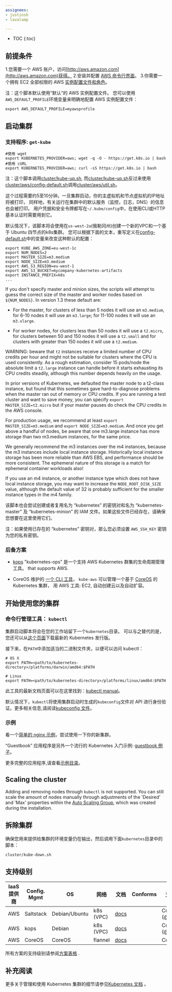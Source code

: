 ```yaml
---
assignees:
- justinsb
- lavalamp

---
```


* TOC
{:toc}

## 前提条件

1.您需要一个 AWS 账户，访问[http://aws.amazon.com](http://aws.amazon.com)获得。
2.安装并配置 [AWS 命令行界面](http://aws.amazon.com/cli)。
3.你需要一个拥有 EC2 全部权限的 AWS [实例配置文件和角色](http://docs.aws.amazon.com/IAM/latest/UserGuide/instance-profiles.html)。

注：这个脚本默认使用“默认”的 AWS 实例配置文件。
您可以使用`AWS_DEFAULT_PROFILE`环境变量来明确地配置 AWS 实例配置文件：

```shell
export AWS_DEFAULT_PROFILE=myawsprofile
```

## 启动集群

### 支持程序: `get-kube`

```shell
#使用 wget
export KUBERNETES_PROVIDER=aws; wget -q -O - https://get.k8s.io | bash
#使用 cURL
export KUBERNETES_PROVIDER=aws; curl -sS https://get.k8s.io | bash
```

注：这个脚本调用[cluster/kube-up.sh](http://releases.k8s.io/{{page.githubbranch}}/cluster/kube-up.sh), 而[cluster/kube-up.sh](http://releases.k8s.io/{{page.githubbranch}}/cluster/kube-up.sh)反过来使用[cluster/aws/config-default.sh](http://releases.k8s.io/{{page.githubbranch}}/cluster/aws/config-default.sh)调用[cluster/aws/util.sh](http://releases.k8s.io/{{page.githubbranch}}/cluster/aws/util.sh)。

这个过程需要约5至10分钟。一旦集群启动，你的主虚拟机和节点虚拟机的IP地址将被打印，
同样地，有关运行在集群中的默认服务（监控，日志，DNS）的信息也会被打印。
用户凭据和安全令牌都写在`~/.kube/config`中，在使用CLI或HTTP基本认证时需要用到它。

默认情况下，该脚本将会使用在`us-west-2a`(俄勒冈州)创建一个新的VPC和一个基于 Ubuntu 四节点的k8s集群。
您可以根据下面的文本，重写定义在[config-default.sh](http://releases.k8s.io/{{page.githubbranch}}/cluster/aws/config-default.sh)中的变量来改变这种默认的配置：

```shell
export KUBE_AWS_ZONE=eu-west-1c
export NUM_NODES=2
export MASTER_SIZE=m3.medium
export NODE_SIZE=m3.medium
export AWS_S3_REGION=eu-west-1
export AWS_S3_BUCKET=mycompany-kubernetes-artifacts
export INSTANCE_PREFIX=k8s
...
```

If you don't specify master and minion sizes, the scripts will attempt to guess
the correct size of the master and worker nodes based on `${NUM_NODES}`. In
version 1.3 these default are:

* For the master, for clusters of less than 5 nodes it will use an
  `m3.medium`, for 6-10 nodes it will use an `m3.large`;
  for 11-100 nodes it will use an `m3.xlarge`.

* For worker nodes, for clusters less than 50 nodes it will use a `t2.micro`,
  for clusters between 50 and 150 nodes it will use a `t2.small` and for
  clusters with greater than 150 nodes it will use a `t2.medium`.

WARNING: beware that `t2` instances receive a limited number of CPU credits per hour and might not be suitable for clusters where the CPU is used
consistently. As a rough estimation, consider 15 pods/node the absolute limit a `t2.large` instance can handle before it starts exhausting its CPU credits
steadily, although this number depends heavily on the usage.

In prior versions of Kubernetes, we defaulted the master node to a t2-class
instance, but found that this sometimes gave hard-to-diagnose problems when the
master ran out of memory or CPU credits.  If you are running a test cluster
and want to save money, you can specify `export MASTER_SIZE=t2.micro` but if
your master pauses do check the CPU credits in the AWS console.

For production usage, we recommend at least `export MASTER_SIZE=m3.medium` and
`export NODE_SIZE=m3.medium`.  And once you get above a handful of nodes, be
aware that one m3.large instance has more storage than two m3.medium instances,
for the same price.

We generally recommend the m3 instances over the m4 instances, because the m3
instances include local instance storage.  Historically local instance storage
has been more reliable than AWS EBS, and performance should be more consistent.
The ephemeral nature of this storage is a match for ephemeral container
workloads also!

If you use an m4 instance, or another instance type which does not have local
instance storage, you may want to increase the `NODE_ROOT_DISK_SIZE` value,
although the default value of 32 is probably sufficient for the smaller
instance types in the m4 family.

该脚本也会尝试创建或者复用名为 “kubernetes” 的密钥对和名为 “kubernetes-master” 及 “kubernetes-minion” 的 IAM 文件。如果这些文件已经存在，请确保您想要在这里使用它们。

注：如果使用已存在的 “kubernetes” 密钥对，那么您必须设置 `AWS_SSH_KEY` 密钥为您的私有密钥。

### 后备方案

* [kops](https://github.com/kubernetes/kops) "kubernetes-ops" 是一个支持 AWS Kubernetes 群集的生命周期管理工具。
  that supports AWS.

* CoreOS 维护的 [一个 CLI 工具](https://coreos.com/kubernetes/docs/latest/kubernetes-on-aws.html)， `kube-aws` 可以管理一个基于 [CoreOS](http://www.coreos.com) 的 Kubernetes 集群， 用 AWS 工具: EC2, 自动创建云以及自动扩容。

## 开始使用您的集群

### 命令行管理工具： `kubectl`

集群启动脚本将会在您的工作站留下一个`kubernetes`目录。
可以与之替代的是，您还可以从[这个页面](https://github.com/kubernetes/kubernetes/releases)下载最新的 Kubernetes 发行版。

接下来，在`PATH`中添加适当的二进制文件夹，以便可以访问 kubectl：

```shell
# OS X
export PATH=<path/to/kubernetes-directory>/platforms/darwin/amd64:$PATH

# Linux
export PATH=<path/to/kubernetes-directory>/platforms/linux/amd64:$PATH
```

此工具的最新文档页面可以在这里找到：[kubectl manual](/docs/user-guide/kubectl/kubectl)。

默认情况下，`kubectl`将使用集群启动时生成的`kubeconfig`文件对 API 进行身份验证。更多相关信息,请阅读[kubeconfig 文件](/docs/user-guide/kubeconfig-file)。

### 示例

看一个[简单的 nginx 示例](/docs/user-guide/simple-nginx)，尝试使用一下你的新集群。

“Guestbook” 应用程序是另外一个流行的 Kubernetes 入门示例: [guestbook 例子](https://github.com/kubernetes/kubernetes/tree/{{page.githubbranch}}/examples/guestbook/)。

更多完整的应用程序,请查看[示例目录](https://github.com/kubernetes/kubernetes/tree/{{page.githubbranch}}/examples/)。

## Scaling the cluster

Adding and removing nodes through `kubectl` is not supported. You can still scale the amount of nodes manually through adjustments of the 'Desired' and 'Max' properties within the [Auto Scaling Group](http://docs.aws.amazon.com/autoscaling/latest/userguide/as-manual-scaling.html), which was created during the installation.

## 拆除集群

确保您用来提供给集群的环境变量仍在输出，然后调用下面`kubernetes`目录中的脚本：

```shell
cluster/kube-down.sh
```

## 支持级别


IaaS 提供商       | Config. Mgmt | OS     | 网络  | 文档                                              | Conforms | 支持级别
-------------------- | ------------ | ------------- | ----------  | --------------------------------------------- | ---------| ----------------------------
AWS                  | Saltstack    | Debian/Ubuntu | k8s (VPC)   | [docs](/docs/getting-started-guides/aws)      |          | Community ([@justinsb](https://github.com/justinsb))
AWS                  | kops         | Debian        | k8s (VPC)   | [docs](https://github.com/kubernetes/kops)    |          | Community ([@justinsb](https://github.com/justinsb))
AWS                  | CoreOS       | CoreOS        | flannel     | [docs](/docs/getting-started-guides/aws)      |          | Community

所有方案的支持级别请参阅[方案表格](/docs/getting-started-guides/#table-of-solutions) .

## 补充阅读

更多关于管理和使用 Kubernetes 集群的细节请参见[Kubernetes 文档](/docs/) 。
